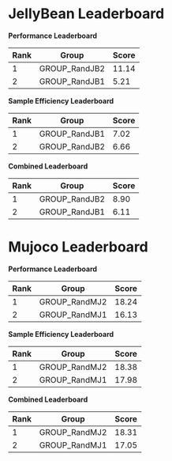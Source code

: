 # JellyBean Leaderboard

**Performance Leaderboard**

|Rank      |Group     |Score     |
|----------|----------|----------|
|1      |GROUP_RandJB2     |11.14     |
|2      |GROUP_RandJB1     |5.21     |


**Sample Efficiency Leaderboard**

|Rank      |Group     |Score     |
|----------|----------|----------|
|1      |GROUP_RandJB1     |7.02     |
|2      |GROUP_RandJB2     |6.66     |


**Combined Leaderboard**

|Rank      |Group     |Score     |
|----------|----------|----------|
|1      |GROUP_RandJB2     |8.90     |
|2      |GROUP_RandJB1     |6.11     |


# Mujoco Leaderboard

**Performance Leaderboard**

|Rank      |Group     |Score     |
|----------|----------|----------|
|1      |GROUP_RandMJ2     |18.24     |
|2      |GROUP_RandMJ1     |16.13     |


**Sample Efficiency Leaderboard**

|Rank      |Group     |Score     |
|----------|----------|----------|
|1      |GROUP_RandMJ2     |18.38     |
|2      |GROUP_RandMJ1     |17.98     |


**Combined Leaderboard**

|Rank      |Group     |Score     |
|----------|----------|----------|
|1      |GROUP_RandMJ2     |18.31     |
|2      |GROUP_RandMJ1     |17.05     |


